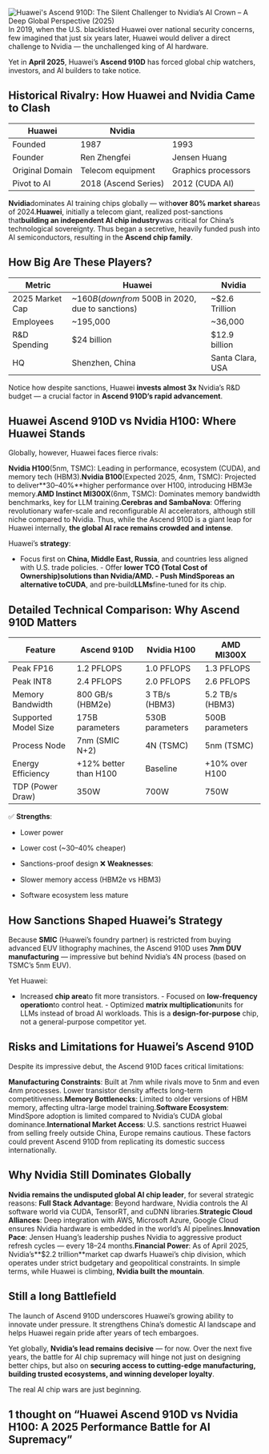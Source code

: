![Huawei's Ascend 910D: The Silent Challenger to Nvidia’s AI Crown – A Deep Global Perspective (2025)](https://i0.wp.com/semiconductorsinsight.com/wp-content/uploads/2025/05/cHJpdmF0ZS9zdGF0aWMvaW1hZ2Uvd2Vic2l0ZS8yMDIyLTA0L2xyL2ZsMzE1Nzc2NzU3MTctaW1hZ2Uta3oyZTFiZnIuanBn.webp?fit=1024%2C678&ssl=1)
In 2019, when the U.S. blacklisted Huawei over national security concerns, few imagined that just six years later, Huawei would deliver a direct challenge to Nvidia — the unchallenged king of AI hardware.

Yet in **April 2025**, Huawei’s **Ascend 910D** has forced global chip watchers, investors, and AI builders to take notice.

## Historical Rivalry: How Huawei and Nvidia Came to Clash
Huawei | Nvidia | |
---|---|---|
Founded | 1987 | 1993 |
Founder | Ren Zhengfei | Jensen Huang |
Original Domain | Telecom equipment | Graphics processors |
Pivot to AI | 2018 (Ascend Series) | 2012 (CUDA AI) |
**Nvidia**dominates AI training chips globally — with**over 80% market share**as of 2024.**Huawei**, initially a telecom giant, realized post-sanctions that**building an independent AI chip industry**was critical for China’s technological sovereignty.
Thus began a secretive, heavily funded push into AI semiconductors, resulting in the **Ascend chip family**.

## How Big Are These Players?
Metric | Huawei | Nvidia |
---|---|---|
2025 Market Cap | ~$160B (down from ~$500B in 2020, due to sanctions) | ~$2.6 Trillion |
Employees | ~195,000 | ~36,000 |
R&D Spending | $24 billion | $12.9 billion |
HQ | Shenzhen, China | Santa Clara, USA |
Notice how despite sanctions, Huawei **invests almost 3x** Nvidia’s R&D budget — a crucial factor in **Ascend 910D’s rapid advancement**.

## Huawei Ascend 910D vs Nvidia H100: Where Huawei Stands
Globally, however, Huawei faces fierce rivals:

**Nvidia H100**(5nm, TSMC):
Leading in performance, ecosystem (CUDA), and memory tech (HBM3).**Nvidia B100**(Expected 2025, 4nm, TSMC):
Projected to deliver**30–40%**higher performance over H100, introducing HBM3e memory.**AMD Instinct MI300X**(6nm, TSMC):
Dominates memory bandwidth benchmarks, key for LLM training.**Cerebras and SambaNova**:
Offering revolutionary wafer-scale and reconfigurable AI accelerators, although still niche compared to Nvidia.
Thus, while the Ascend 910D is a giant leap for Huawei internally, **the global AI race remains crowded and intense**.

Huawei’s **strategy**:

- Focus first on
**China, Middle East, Russia**, and countries less aligned with U.S. trade policies. - Offer
**lower TCO (Total Cost of Ownership)**solutions than Nvidia/AMD. - Push
**MindSpore**as an alternative to**CUDA**, and pre-build**LLMs**fine-tuned for its chip.
## Detailed Technical Comparison: Why Ascend 910D Matters
Feature | Ascend 910D | Nvidia H100 | AMD MI300X |
---|---|---|---|
Peak FP16 | 1.2 PFLOPS | 1.0 PFLOPS | 1.3 PFLOPS |
Peak INT8 | 2.4 PFLOPS | 2.0 PFLOPS | 2.6 PFLOPS |
Memory Bandwidth | 800 GB/s (HBM2e) | 3 TB/s (HBM3) | 5.2 TB/s (HBM3) |
Supported Model Size | 175B parameters | 530B parameters | 500B parameters |
Process Node | 7nm (SMIC N+2) | 4N (TSMC) | 5nm (TSMC) |
Energy Efficiency | +12% better than H100 | Baseline | +10% over H100 |
TDP (Power Draw) | 350W | 700W | 750W |
✅ **Strengths**:

- Lower power
- Lower cost (~30–40% cheaper)
- Sanctions-proof design
❌ **Weaknesses**:

- Slower memory access (HBM2e vs HBM3)
- Software ecosystem less mature
## How Sanctions Shaped Huawei’s Strategy
Because **SMIC** (Huawei’s foundry partner) is restricted from buying advanced EUV lithography machines, the Ascend 910D uses **7nm DUV manufacturing** — impressive but behind Nvidia’s 4N process (based on TSMC’s 5nm EUV).

Yet Huawei:

- Increased
**chip area**to fit more transistors. - Focused on
**low-frequency operation**to control heat. - Optimized
**matrix multiplication**units for LLMs instead of broad AI workloads.
This is a **design-for-purpose** chip, not a general-purpose competitor yet.

## Risks and Limitations for Huawei’s Ascend 910D
Despite its impressive debut, the Ascend 910D faces critical limitations:

**Manufacturing Constraints**:
Built at 7nm while rivals move to 5nm and even 4nm processes. Lower transistor density affects long-term competitiveness.**Memory Bottlenecks**:
Limited to older versions of HBM memory, affecting ultra-large model training.**Software Ecosystem**:
MindSpore adoption is limited compared to Nvidia’s CUDA global dominance.**International Market Access**:
U.S. sanctions restrict Huawei from selling freely outside China, Europe remains cautious.
These factors could prevent Ascend 910D from replicating its domestic success internationally.

## Why Nvidia Still Dominates Globally
**Nvidia remains the undisputed global AI chip leader**, for several strategic reasons:
**Full Stack Advantage**:
Beyond hardware, Nvidia controls the AI software world via CUDA, TensorRT, and cuDNN libraries.**Strategic Cloud Alliances**:
Deep integration with AWS, Microsoft Azure, Google Cloud ensures Nvidia hardware is embedded in the world’s AI pipelines.**Innovation Pace**:
Jensen Huang’s leadership pushes Nvidia to aggressive product refresh cycles — every 18–24 months.**Financial Power**:
As of April 2025, Nvidia’s**$2.2 trillion**market cap dwarfs Huawei’s chip division, which operates under strict budgetary and geopolitical constraints.
In simple terms, while Huawei is climbing, **Nvidia built the mountain**.

## Still a long Battlefield
The launch of Ascend 910D underscores Huawei’s growing ability to innovate under pressure.
It strengthens China’s domestic AI landscape and helps Huawei regain pride after years of tech embargoes.

Yet globally, **Nvidia’s lead remains decisive** — for now.
Over the next five years, the battle for AI chip supremacy will hinge not just on designing better chips, but also on **securing access to cutting-edge manufacturing, building trusted ecosystems, and winning developer loyalty**.

The real AI chip wars are just beginning.

## 1 thought on “Huawei Ascend 910D vs Nvidia H100: A 2025 Performance Battle for AI Supremacy”